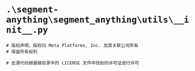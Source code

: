 # `.\segment-anything\segment_anything\utils\__init__.py`

```
# 版权声明，版权归 Meta Platforms, Inc. 及其关联公司所有
# 保留所有权利

# 此源代码根据根目录中的 LICENSE 文件中找到的许可证进行许可
```